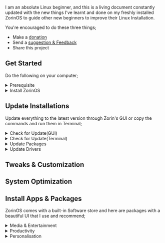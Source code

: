 I am an absolute Linux beginner, and this is a living document constantly updated with the new things I've learnt and done on my freshly installed ZorinOS to guide other new beginners to improve their Linux Installation.

You're encouraged to do these three things;  
- Make a [donation](https://selar.co/showlove/tinyzorin)
- Send a [suggestion & Feedback](https://x.com/N51N3)
- Share this project

## Get Started  
Do the following on your computer;  

<details>  
  <summary>Prerequisite</summary> 
</details>
<details>  
  <summary>Install ZorinOS</summary>  
  <ul>   
    <li>Download the ISO file <a href="https://zorin.com/os/download">here.</a></li>  
    <li>Create a <a href="https://zorin.com/os/download">bootable USB drive</a> using Rufus. <a href="https://zorin.com/os/download">See how.</a></li>    
  </ul>  
</details> 

## Update Installations  
Update everything to the latest version through Zorin's GUI or copy the commands and run them in Terminal;  

<details>  
  <summary>Check for Update(GUI)</summary> 
</details>  
<details>  
  <summary>Check for Update(Terminal)</summary> 
</details>
<details>  
  <summary>Update Packages</summary> 
</details>  
<details>  
  <summary>Update Drivers</summary> 
</details>  

## Tweaks & Customization  
## System Optimization
## Install Apps & Packages  
ZorinOS comes with a built-in Software store and here are packages with a beautiful UI that I use and recommend;  
<details>  
  <summary>Media & Entertainment</summary> 
</details>  
<details>  
  <summary>Productivity</summary> 
</details>  
<details>  
  <summary>Personalisation</summary> 
</details>
